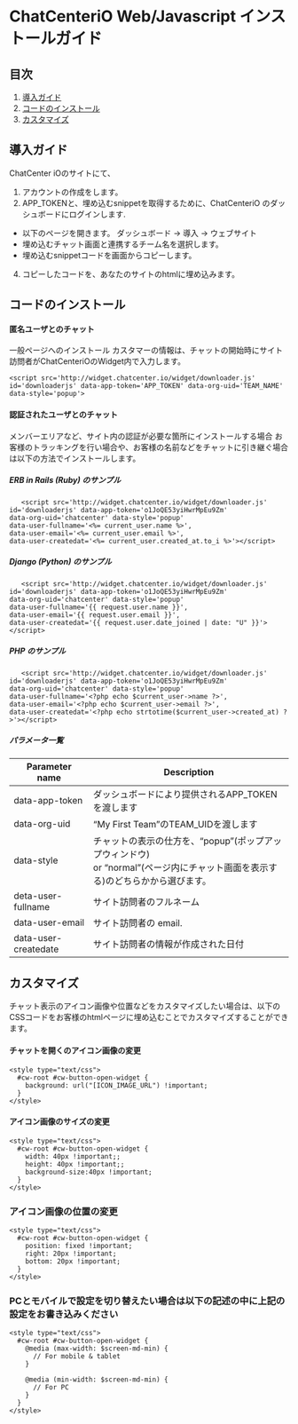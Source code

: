 # ChatCenteriO Web/Javascript インストールガイド
## 目次
1. [導入ガイド](#quickstart)
2. [コードのインストール](#install)
3. [カスタマイズ](#customize)

## 導入ガイド<a name="quickstart"></a>

ChatCenter iOのサイトにて、

1. アカウントの作成をします。
2. APP_TOKENと、埋め込むsnippetを取得するために、ChatCenteriO のダッシュボードにログインします.
　
 * 以下のページを開きます。 ダッシュボード -> 導入 -> ウェブサイト
 * 埋め込むチャット画面と連携するチーム名を選択します。
 * 埋め込むsnippetコードを画面からコピーします。

4. コピーしたコードを、あなたのサイトのhtmlに埋め込みます。

## コードのインストール<a name="install"></a>

#### 匿名ユーザとのチャット
一般ページへのインストール
カスタマーの情報は、チャットの開始時にサイト訪問者がChatCenteriOのWidget内で入力します。
    
	<script src='http://widget.chatcenter.io/widget/downloader.js'  id='downloaderjs' data-app-token='APP_TOKEN' data-org-uid='TEAM_NAME' data-style='popup'>
</script> 

#### 認証されたユーザとのチャット
メンバーエリアなど、サイト内の認証が必要な箇所にインストールする場合
お客様のトラッキングを行い場合や、お客様の名前などをチャットに引き継ぐ場合は以下の方法でインストールします。

##### ERB in Rails (Ruby) のサンプル


       <script src='http://widget.chatcenter.io/widget/downloader.js'  id='downloaderjs' data-app-token='o1JoQE53yiHwrMpEu9Zm' 
	data-org-uid='chatcenter' data-style='popup' 
	data-user-fullname='<%= current_user.name %>',
	data-user-email='<%= current_user.email %>',
	data-user-createdat='<%= current_user.created_at.to_i %>'></script>
	
##### Django (Python) のサンプル

       <script src='http://widget.chatcenter.io/widget/downloader.js'  id='downloaderjs' data-app-token='o1JoQE53yiHwrMpEu9Zm' 
	data-org-uid='chatcenter' data-style='popup' 
	data-user-fullname='{{ request.user.name }}',
	data-user-email='{{ request.user.email }}',
	data-user-createdat='{{ request.user.date_joined | date: "U" }}'></script>
	
##### PHP のサンプル

       <script src='http://widget.chatcenter.io/widget/downloader.js'  id='downloaderjs' data-app-token='o1JoQE53yiHwrMpEu9Zm' 
	data-org-uid='chatcenter' data-style='popup' 
	data-user-fullname='<?php echo $current_user->name ?>',
	data-user-email='<?php echo $current_user->email ?>',
	data-user-createdat='<?php echo strtotime($current_user->created_at) ?>'></script>

##### パラメータ一覧

Parameter name|Description
---|---
data-app-token     | ダッシュボードにより提供されるAPP_TOKENを渡します
data-org-uid       | “My First Team”のTEAM_UIDを渡します
data-style         | チャットの表示の仕方を、“popup”(ポップアップウィンドウ) <br>or “normal”(ページ内にチャット画面を表示する)のどちらかから選びます。
deta-user-fullname | サイト訪問者のフルネーム
data-user-email| サイト訪問者の email.
data-user-createdate| サイト訪問者の情報が作成された日付


## カスタマイズ<a name="customize"></a>

チャット表示のアイコン画像や位置などをカスタマイズしたい場合は、以下のCSSコードをお客様のhtmlページに埋め込むことでカスタマイズすることができます。

#### チャットを開くのアイコン画像の変更

``` 
<style type="text/css">
  #cw-root #cw-button-open-widget {
    background: url("[ICON_IMAGE_URL") !important;
  }
</style>
```

#### アイコン画像のサイズの変更
```
<style type="text/css">
  #cw-root #cw-button-open-widget {
    width: 40px !important;;
    height: 40px !important;;
    background-size:40px !important;
  }
</style>
```

### アイコン画像の位置の変更
```
<style type="text/css">
  #cw-root #cw-button-open-widget {
    position: fixed !important;
    right: 20px !important;
    bottom: 20px !important;
  }
</style>
```

### PCとモバイルで設定を切り替えたい場合は以下の記述の中に上記の設定をお書き込みください
```
<style type="text/css">
  #cw-root #cw-button-open-widget {
    @media (max-width: $screen-md-min) {
      // For mobile & tablet
    }

    @media (min-width: $screen-md-min) {
      // For PC
    }
  }
</style>
```


